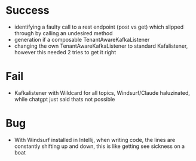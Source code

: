 # Success

- identifying a faulty call to a rest endpoint (post vs get) which slipped through by calling an undesired method
- generation if a composable TenantAwareKafkaListener
- changing the own TenantAwareKafkaListener to standard Kafalistener, however this needed 2 tries to get it right

# Fail
- Kafkalistener with Wildcard for all topics, Windsurf/Claude haluzinated, while chatgpt just said thats not possible

# Bug
- With Windsurf installed in Intellij, when writing code, the lines are constantly shifting up and down, this is like getting see sickness on a boat